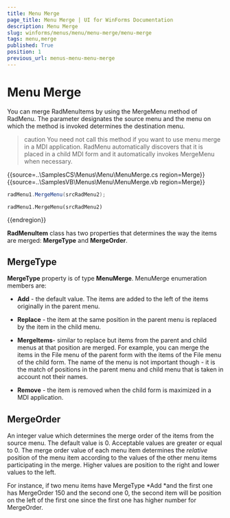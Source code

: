 ```yaml
---
title: Menu Merge
page_title: Menu Merge | UI for WinForms Documentation
description: Menu Merge
slug: winforms/menus/menu/menu-merge/menu-merge
tags: menu,merge
published: True
position: 1
previous_url: menus-menu-menu-merge
---
```


# Menu Merge



You can merge RadMenuItems by using the MergeMenu method of RadMenu. The parameter designates the source menu and the menu on which the method is invoked determines the destination menu.

>caution You need not call this method if you want to use menu merge in a MDI application. RadMenu automatically discovers that it is placed in a child MDI form and it automatically invokes MergeMenu when necessary.
>

{{source=..\SamplesCS\Menus\Menu\MenuMerge.cs region=Merge}} 
{{source=..\SamplesVB\Menus\Menu\MenuMerge.vb region=Merge}} 

````C#
radMenu1.MergeMenu(srcRadMenu2);

````
````VB.NET
radMenu1.MergeMenu(srcRadMenu2)

````

{{endregion}} 

__RadMenuItem__ class has two properties that determines the way the items are merged: __MergeType__ and __MergeOrder__.  

## MergeType

__MergeType__ property is of type __MenuMerge__. MenuMerge enumeration members are:

* __Add__ - the default value. The items are added to the left of the items originally in the parent menu.

* __Replace__ - the item at the same position in the parent menu is replaced by the item in the child menu.

* __MergeItems__- similar to replace but items from the parent and child menus at that position are merged. For example, you can merge the items in the File menu of the parent form with the items of the File menu of the child form. The name of the menu is not important though - it is the match of positions in the parent menu and child menu that is taken in account not their names.

* __Remove__ - the item is removed when the child form is maximized in a MDI application.

## MergeOrder

An integer value which determines the merge order of the items from the source menu. The default value is 0. Acceptable values are greater or equal to 0. The merge order value of each menu item determines the *relative* position of the menu item according to the values of the other menu items participating in the merge. Higher values are position to the right and lower values to the left.

For instance, if two menu items have MergeType *Add *and the first one has MergeOrder 150 and the second one 0, the second item will be position on the left of the first one since the first one has higher number for MergeOrder.